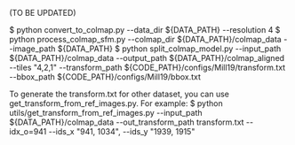 
(TO BE UPDATED)

$ python convert_to_colmap.py --data_dir ${DATA_PATH} --resolution 4
$ python process_colmap_sfm.py --colmap_dir ${DATA_PATH}/colmap_data --image_path ${DATA_PATH}
$ python split_colmap_model.py --input_path ${DATA_PATH}/colmap_data --output_path ${DATA_PATH}/colmap_aligned --tiles "4,2,1" --transform_path ${CODE_PATH}/configs/Mill19/transform.txt --bbox_path ${CODE_PATH}/configs/Mill19/bbox.txt


To generate the transform.txt for other dataset, you can use get_transform_from_ref_images.py. For example:
$ python utils/get_transform_from_ref_images.py --input_path ${DATA_PATH}/colmap_data --out_transform_path transform.txt --idx_o=941 --ids_x "941, 1034", --ids_y "1939, 1915"
